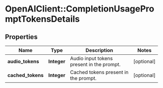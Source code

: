 # OpenAIClient::CompletionUsagePromptTokensDetails

## Properties
Name | Type | Description | Notes
------------ | ------------- | ------------- | -------------
**audio_tokens** | **Integer** | Audio input tokens present in the prompt. | [optional] 
**cached_tokens** | **Integer** | Cached tokens present in the prompt. | [optional] 

